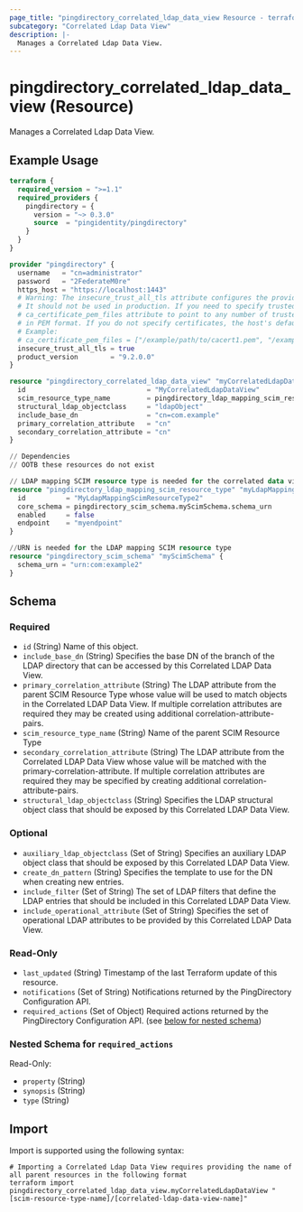 ```yaml
---
page_title: "pingdirectory_correlated_ldap_data_view Resource - terraform-provider-pingdirectory"
subcategory: "Correlated Ldap Data View"
description: |-
  Manages a Correlated Ldap Data View.
---
```


# pingdirectory_correlated_ldap_data_view (Resource)

Manages a Correlated Ldap Data View.

## Example Usage

```terraform
terraform {
  required_version = ">=1.1"
  required_providers {
    pingdirectory = {
      version = "~> 0.3.0"
      source  = "pingidentity/pingdirectory"
    }
  }
}

provider "pingdirectory" {
  username   = "cn=administrator"
  password   = "2FederateM0re"
  https_host = "https://localhost:1443"
  # Warning: The insecure_trust_all_tls attribute configures the provider to trust any certificate presented by the PingDirectory server.
  # It should not be used in production. If you need to specify trusted CA certificates, use the
  # ca_certificate_pem_files attribute to point to any number of trusted CA certificate files
  # in PEM format. If you do not specify certificates, the host's default root CA set will be used.
  # Example:
  # ca_certificate_pem_files = ["/example/path/to/cacert1.pem", "/example/path/to/cacert2.pem"]
  insecure_trust_all_tls = true
  product_version        = "9.2.0.0"
}

resource "pingdirectory_correlated_ldap_data_view" "myCorrelatedLdapDataView" {
  id                              = "MyCorrelatedLdapDataView"
  scim_resource_type_name         = pingdirectory_ldap_mapping_scim_resource_type.myLdapMappingScimResourceType.id
  structural_ldap_objectclass     = "ldapObject"
  include_base_dn                 = "cn=com.example"
  primary_correlation_attribute   = "cn"
  secondary_correlation_attribute = "cn"
}

// Dependencies
// OOTB these resources do not exist

// LDAP mapping SCIM resource type is needed for the correlated data view resource
resource "pingdirectory_ldap_mapping_scim_resource_type" "myLdapMappingScimResourceType" {
  id          = "MyLdapMappingScimResourceType2"
  core_schema = pingdirectory_scim_schema.myScimSchema.schema_urn
  enabled     = false
  endpoint    = "myendpoint"
}

//URN is needed for the LDAP mapping SCIM resource type
resource "pingdirectory_scim_schema" "myScimSchema" {
  schema_urn = "urn:com:example2"
}
```

<!-- schema generated by tfplugindocs -->
## Schema

### Required

- `id` (String) Name of this object.
- `include_base_dn` (String) Specifies the base DN of the branch of the LDAP directory that can be accessed by this Correlated LDAP Data View.
- `primary_correlation_attribute` (String) The LDAP attribute from the parent SCIM Resource Type whose value will be used to match objects in the Correlated LDAP Data View. If multiple correlation attributes are required they may be created using additional correlation-attribute-pairs.
- `scim_resource_type_name` (String) Name of the parent SCIM Resource Type
- `secondary_correlation_attribute` (String) The LDAP attribute from the Correlated LDAP Data View whose value will be matched with the primary-correlation-attribute. If multiple correlation attributes are required they may be specified by creating additional correlation-attribute-pairs.
- `structural_ldap_objectclass` (String) Specifies the LDAP structural object class that should be exposed by this Correlated LDAP Data View.

### Optional

- `auxiliary_ldap_objectclass` (Set of String) Specifies an auxiliary LDAP object class that should be exposed by this Correlated LDAP Data View.
- `create_dn_pattern` (String) Specifies the template to use for the DN when creating new entries.
- `include_filter` (Set of String) The set of LDAP filters that define the LDAP entries that should be included in this Correlated LDAP Data View.
- `include_operational_attribute` (Set of String) Specifies the set of operational LDAP attributes to be provided by this Correlated LDAP Data View.

### Read-Only

- `last_updated` (String) Timestamp of the last Terraform update of this resource.
- `notifications` (Set of String) Notifications returned by the PingDirectory Configuration API.
- `required_actions` (Set of Object) Required actions returned by the PingDirectory Configuration API. (see [below for nested schema](#nestedatt--required_actions))

<a id="nestedatt--required_actions"></a>
### Nested Schema for `required_actions`

Read-Only:

- `property` (String)
- `synopsis` (String)
- `type` (String)

## Import

Import is supported using the following syntax:

```shell
# Importing a Correlated Ldap Data View requires providing the name of all parent resources in the following format
terraform import pingdirectory_correlated_ldap_data_view.myCorrelatedLdapDataView "[scim-resource-type-name]/[correlated-ldap-data-view-name]"
```


